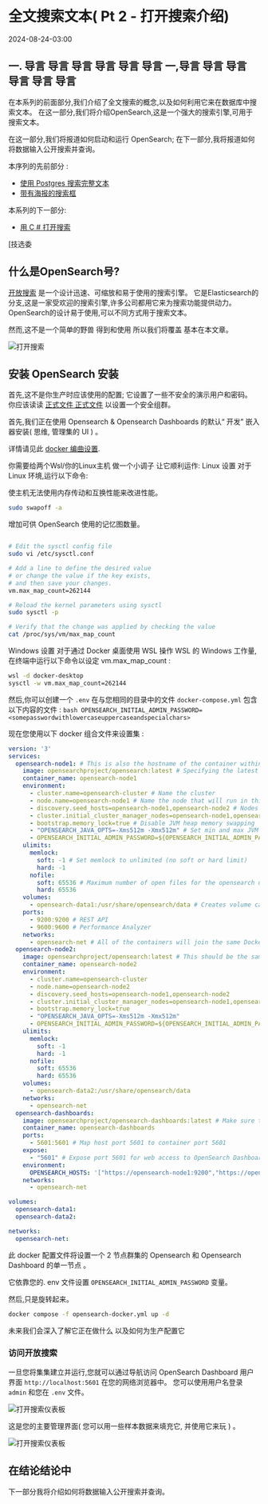 # 全文搜索文本( Pt 2 - 打开搜索介绍)

<!--category-- OpenSearch -->
<datetime class="hidden">2024-08-24-03:00</datetime>

## 一. 导言 导言 导言 导言 导言 导言 一,导言 导言 导言 导言 导言 导言

在本系列的前面部分,我们介绍了全文搜索的概念,以及如何利用它来在数据库中搜索文本。 在这一部分,我们将介绍OpenSearch,这是一个强大的搜索引擎,可用于搜索文本。

在这一部分,我们将报道如何启动和运行 OpenSearch; 在下一部分,我将报道如何将数据输入公开搜索并查询。

本序列的先前部分 :

- [使用 Postgres 搜索完整文本](/blog/textsearchingpt1)
- [带有海报的搜索框](/blog/textsearchingpt11)

本系列的下一部分:

- [用 C # 打开搜索](/blog/textsearchingpt3)

[技选委

## 什么是OpenSearch号?

[开放搜索](https://opensearch.org/) 是一个设计迅速、可缩放和易于使用的搜索引擎。 它是Elasticsearch的分支,这是一家受欢迎的搜索引擎,许多公司都用它来为搜索功能提供动力。 OpenSearch的设计易于使用,可以不同方式用于搜索文本。

然而,这不是一个简单的野兽 得到和使用 所以我们将覆盖 基本在本文章。

![打开搜索](opensearch.webp?width=900&quality=25)

## 安装 OpenSearch 安装

首先,这不是你生产时应该使用的配置; 它设置了一些不安全的演示用户和密码。 你应该读读 [正式文件 正式文件](https://opensearch.org/docs/) 以设置一个安全组群。

首先,我们正在使用 Opensearch & Opensearch Dashboards 的默认“ 开发” 嵌入器安装( 思维, 管理集的 UI ) 。

详情请见此 [docker 编曲设置](https://opensearch.org/docs/latest/install-and-configure/install-opensearch/docker/).

你需要给两个Wsl/你的Linux主机 做一个小调子 让它顺利运作:
Linux 设置
对于 Linux 环境,运行以下命令:

使主机无法使用内存传动和互换性能来改进性能。

```bash
sudo swapoff -a
```

增加可供 OpenSearch 使用的记忆图数量。

```bash

# Edit the sysctl config file
sudo vi /etc/sysctl.conf

# Add a line to define the desired value
# or change the value if the key exists,
# and then save your changes.
vm.max_map_count=262144

# Reload the kernel parameters using sysctl
sudo sysctl -p

# Verify that the change was applied by checking the value
cat /proc/sys/vm/max_map_count

```

Windows 设置
对于通过 Docker 桌面使用 WSL 操作 WSL 的 Windows 工作量, 在终端中运行以下命令以设定 vm.max_map_count :

```bash
wsl -d docker-desktop
sysctl -w vm.max_map_count=262144
```

然后,你可以创建一个 `.env` 在与您相同的目录中的文件 `docker-compose.yml` 包含以下内容的文件 :
`bash OPENSEARCH_INITIAL_ADMIN_PASSWORD=<somepasswordwithlowercaseuppercaseandspecialchars> `

现在您使用以下 docker 组合文件来设置集 :

```yaml
version: '3'
services:
  opensearch-node1: # This is also the hostname of the container within the Docker network (i.e. https://opensearch-node1/)
    image: opensearchproject/opensearch:latest # Specifying the latest available image - modify if you want a specific version
    container_name: opensearch-node1
    environment:
      - cluster.name=opensearch-cluster # Name the cluster
      - node.name=opensearch-node1 # Name the node that will run in this container
      - discovery.seed_hosts=opensearch-node1,opensearch-node2 # Nodes to look for when discovering the cluster
      - cluster.initial_cluster_manager_nodes=opensearch-node1,opensearch-node2 # Nodes eligible to serve as cluster manager
      - bootstrap.memory_lock=true # Disable JVM heap memory swapping
      - "OPENSEARCH_JAVA_OPTS=-Xms512m -Xmx512m" # Set min and max JVM heap sizes to at least 50% of system RAM
      - OPENSEARCH_INITIAL_ADMIN_PASSWORD=${OPENSEARCH_INITIAL_ADMIN_PASSWORD}    # Sets the demo admin user password when using demo configuration, required for OpenSearch 2.12 and later
    ulimits:
      memlock:
        soft: -1 # Set memlock to unlimited (no soft or hard limit)
        hard: -1
      nofile:
        soft: 65536 # Maximum number of open files for the opensearch user - set to at least 65536
        hard: 65536
    volumes:
      - opensearch-data1:/usr/share/opensearch/data # Creates volume called opensearch-data1 and mounts it to the container
    ports:
      - 9200:9200 # REST API
      - 9600:9600 # Performance Analyzer
    networks:
      - opensearch-net # All of the containers will join the same Docker bridge network
  opensearch-node2:
    image: opensearchproject/opensearch:latest # This should be the same image used for opensearch-node1 to avoid issues
    container_name: opensearch-node2
    environment:
      - cluster.name=opensearch-cluster
      - node.name=opensearch-node2
      - discovery.seed_hosts=opensearch-node1,opensearch-node2
      - cluster.initial_cluster_manager_nodes=opensearch-node1,opensearch-node2
      - bootstrap.memory_lock=true
      - "OPENSEARCH_JAVA_OPTS=-Xms512m -Xmx512m"
      - OPENSEARCH_INITIAL_ADMIN_PASSWORD=${OPENSEARCH_INITIAL_ADMIN_PASSWORD}
    ulimits:
      memlock:
        soft: -1
        hard: -1
      nofile:
        soft: 65536
        hard: 65536
    volumes:
      - opensearch-data2:/usr/share/opensearch/data
    networks:
      - opensearch-net
  opensearch-dashboards:
    image: opensearchproject/opensearch-dashboards:latest # Make sure the version of opensearch-dashboards matches the version of opensearch installed on other nodes
    container_name: opensearch-dashboards
    ports:
      - 5601:5601 # Map host port 5601 to container port 5601
    expose:
      - "5601" # Expose port 5601 for web access to OpenSearch Dashboards
    environment:
      OPENSEARCH_HOSTS: '["https://opensearch-node1:9200","https://opensearch-node2:9200"]' # Define the OpenSearch nodes that OpenSearch Dashboards will query
    networks:
      - opensearch-net

volumes:
  opensearch-data1:
  opensearch-data2:

networks:
  opensearch-net:
```

此 docker 配置文件将设置一个 2 节点群集的 Opensearch 和 Opensearch Dashboard 的单一节点 。

它依靠您的. env 文件设置 `OPENSEARCH_INITIAL_ADMIN_PASSWORD` 变量。

然后,只是旋转起来。

```bash
docker compose -f opensearch-docker.yml up -d
```

未来我们会深入了解它正在做什么 以及如何为生产配置它

### 访问开放搜索

一旦您将集集建立并运行,您就可以通过导航访问 OpenSearch Dashboard 用户界面 `http://localhost:5601` 在您的网络浏览器中。 您可以使用用户名登录 `admin` 和您在 `.env` 文件。

![打开搜索仪表板](opensearchdashboards.png?width=600&format=webp&quality=25)

这是您的主要管理界面( 您可以用一些样本数据来填充它, 并使用它来玩 ) 。

![打开搜索仪表板](dashboard.png?width=600&format=webp&quality=25)

## 在结论结论中

下一部分我将介绍如何将数据输入公开搜索并查询。